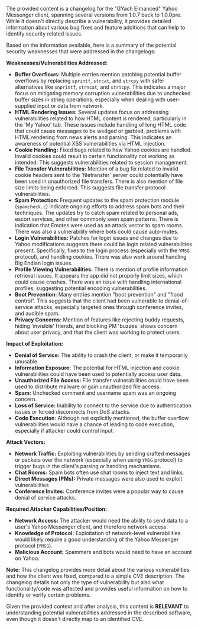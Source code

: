 The provided content is a changelog for the "GYach Enhanced" Yahoo Messenger client, spanning several versions from 1.0.7 back to 1.0.0pre. While it doesn't directly describe a vulnerability, it provides detailed information about various bug fixes and feature additions that can help to identify security related issues.

Based on the information available, here is a summary of the potential security weaknesses that were addressed in the changelogs:

**Weaknesses/Vulnerabilities Addressed:**

*   **Buffer Overflows:** Multiple entries mention patching potential buffer overflows by replacing `sprintf`, `strcat`, and `strcpy` with safer alternatives like `snprintf`, `strncat`, and `strncpy`. This indicates a major focus on mitigating memory corruption vulnerabilities due to unchecked buffer sizes in string operations, especially when dealing with user-supplied input or data from network.
*   **HTML Rendering Issues:** Several updates focus on addressing vulnerabilities related to how HTML content is rendered, particularly in the 'My Yahoo' tab. These issues include handling of long HTML code that could cause messages to be wedged or garbled, problems with HTML rendering from news alerts and parsing. This indicates an awareness of potential XSS vulnerabilities via HTML injection.
*   **Cookie Handling:** Fixed bugs related to how Yahoo cookies are handled. Invalid cookies could result in certain functionality not working as intended. This suggests vulnerabilities related to session management.
*   **File Transfer Vulnerabilities:** Mention of a bug fix related to invalid cookie headers sent to the 'filetransfer' server could potentially have been used in unauthorized file transfers. There is also mention of file size limits being enforced. This suggests file transfer protocol vulnerabilities.
*   **Spam Protection:** Frequent updates to the spam protection module (`spamcheck.c`) indicate ongoing efforts to address spam bots and their techniques. The updates try to catch spam related to personal ads, escort services, and other commonly seen spam patterns. There is indication that Emotes were used as an attack vector to spam rooms. There was also a vulnerability where bots could cause auto-mutes.
*   **Login Vulnerabilities:** Patches for login issues and changes due to Yahoo modifications suggests there could be login related vulnerabilities present. Specifically, fixes to the login process (especially with the `YMSG` protocol), and handling cookies. There was also work around handling Big Endian login issues.
*   **Profile Viewing Vulnerabilities:** There is mention of profile information retrieval issues. It appears the app did not properly limit sizes, which could cause crashes. There was an issue with handling international profiles, suggesting potential encoding vulnerabilities.
*   **Boot Prevention:** Many entries mention "boot prevention" and "flood control". This suggests that the client had been vulnerable to denial-of-service attacks, especially targeted ones through conference invites, and audible spam.
*   **Privacy Concerns:** Mention of features like rejecting buddy requests, hiding 'invisible' friends, and blocking PM 'buzzes' shows concern about user privacy, and that the client was working to protect users.

**Impact of Exploitation:**

*   **Denial of Service:**  The ability to crash the client, or make it temporarily unusable.
*   **Information Exposure:** The potential for HTML injection and cookie vulnerabilities could have been used to potentially access user data.
*   **Unauthorized File Access:**  File transfer vulnerabilities could have been used to distribute malware or gain unauthorized file access.
*   **Spam:**  Unchecked comment and username spam was an ongoing concern.
*   **Loss of Service:**  Inability to connect to the service due to authentication issues or forced disconnects from DoS attacks.
*   **Code Execution**: Although not explicitly mentioned, the buffer overflow vulnerabilities would have a chance of leading to code execution, especially if attacker could control input.

**Attack Vectors:**

*   **Network Traffic:** Exploiting vulnerabilities by sending crafted messages or packets over the network (especially when using `YMSG` protocol) to trigger bugs in the client's parsing or handling mechanisms.
*   **Chat Rooms:**  Spam bots often use chat rooms to inject text and links.
*  **Direct Messages (PMs):** Private messages were also used to exploit vulnerabilities
*   **Conference Invites:** Conference invites were a popular way to cause denial of service attacks.

**Required Attacker Capabilities/Position:**

*   **Network Access:** The attacker would need the ability to send data to a user's Yahoo Messenger client, and therefore network access.
*   **Knowledge of Protocol:** Exploitation of network-level vulnerabilities would likely require a good understanding of the Yahoo Messenger protocol (`YMSG`).
*  **Malicious Account:** Spammers and bots would need to have an account on Yahoo.

**Note:** This changelog provides more detail about the various vulnerabilities and how the client was fixed, compared to a simple CVE description. The changelog details not only the type of vulnerability but also what functionality/code was affected and provides useful information on how to identify or verify certain problems.

Given the provided context and after analysis, this content is **RELEVANT** to understanding potential vulnerabilities addressed in the described software, even though it doesn't directly map to an identified CVE.